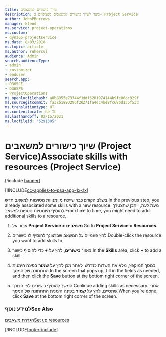 ```yaml
---
title: שיוך כישורים למשאבים
description: כיצד לשייך כישורים למשאבים ספציפיים ב- Project Service
author: JohnPBurrows
manager: kfend
ms.service: project-operations
ms.custom:
- dyn365-projectservice
ms.date: 8/03/2018
ms.topic: article
ms.author: ruhercul
audience: Admin
search.audienceType:
- admin
- customizer
- enduser
search.app:
- D365CE
- D365PS
- ProjectOperations
ms.openlocfilehash: a0b8055e73744f1ddf5281974144b9fe06ec929f
ms.sourcegitcommit: fa32b1893286f20271fa4ec4be8fc68bd135f53c
ms.translationtype: HT
ms.contentlocale: he-IL
ms.lasthandoff: 02/15/2021
ms.locfileid: "5291305"
---
```

# <a name="associate-skills-with-resources-project-service"></a><span data-ttu-id="cc0e4-103">שיוך כישורים למשאבים (Project Service)</span><span class="sxs-lookup"><span data-stu-id="cc0e4-103">Associate skills with resources (Project Service)</span></span>

[!include [banner](../includes/psa-now-project-operations.md)]

[!INCLUDE[cc-applies-to-psa-app-1x-2x](../includes/cc-applies-to-psa-app-1x-2x.md)]

<span data-ttu-id="cc0e4-104">בשלב הקודם כבר שייכת מיומנויות מסוימות למשאב חדש.</span><span class="sxs-lookup"><span data-stu-id="cc0e4-104">In the previous step, you already associated some skills with  a new resource.</span></span> <span data-ttu-id="cc0e4-105">מעת לעת, ייתכן שתצטרך להוסיף מיומנויות נוספות למשאב.</span><span class="sxs-lookup"><span data-stu-id="cc0e4-105">From time to time, you might need to add additional skills to a resource.</span></span>  
  
1.  <span data-ttu-id="cc0e4-106">עבור אל **Project Service > משאבים**.</span><span class="sxs-lookup"><span data-stu-id="cc0e4-106">Go to **Project Service > Resources**.</span></span>  
  
2.  <span data-ttu-id="cc0e4-107">לחץ פעמיים על המשאב שברצונך להוסיף לו כישורים.</span><span class="sxs-lookup"><span data-stu-id="cc0e4-107">Double-click the resource you want to add skills to.</span></span>  
  
3.  <span data-ttu-id="cc0e4-108">באזור **כישורים**, לחץ על **+** כדי להוסיף כישור.</span><span class="sxs-lookup"><span data-stu-id="cc0e4-108">In the **Skills** area, click **+** to add a skill.</span></span>  
  
4.  <span data-ttu-id="cc0e4-109">במסך המוקפץ, מלא את השדות כנדרש ולאחר מכן לחץ על **שמור** בפינה הימנית התחתונה של המסך.</span><span class="sxs-lookup"><span data-stu-id="cc0e4-109">In the screen that pops up, fill in the fields as needed, and then click the **Save** button at the bottom right corner of the screen.</span></span>  
  
5.  <span data-ttu-id="cc0e4-110">המשך להוסיף כישורים לפי הצורך.</span><span class="sxs-lookup"><span data-stu-id="cc0e4-110">Continue adding skills as necessary.</span></span> <span data-ttu-id="cc0e4-111">אחרי שתסיים, לחץ על **שמור** בפינה הימנית התחתונה של המסך.</span><span class="sxs-lookup"><span data-stu-id="cc0e4-111">When you’re done, click **Save** at the bottom right corner of the screen.</span></span>  
  
### <a name="see-also"></a><span data-ttu-id="cc0e4-112">למידע נוסף</span><span class="sxs-lookup"><span data-stu-id="cc0e4-112">See Also</span></span>  
 [<span data-ttu-id="cc0e4-113">הגדרת משאבים</span><span class="sxs-lookup"><span data-stu-id="cc0e4-113">Set up resources</span></span>](../psa/set-up-resources.md)


[!INCLUDE[footer-include](../includes/footer-banner.md)]